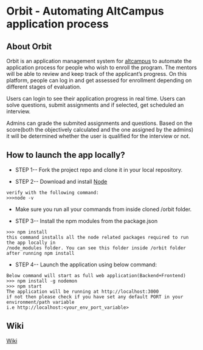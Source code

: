# Orbit - Automating AltCampus application process

## About Orbit

Orbit is an application management system for [altcampus](https://altcampus.io) to automate the application process for people who wish to enroll the program. The mentors will be able to review and keep track of the applicant’s progress. On this platform, people can log in and get assessed for enrollment depending on different stages of evaluation.

Users can login to see their application progress in real time. Users can solve questions, submit assignments and if selected, get scheduled an interview.

Admins can grade the submited assignments and questions. Based on the score(both the objectively calculated and the one assigned by the admins) it will be determined whether the user is qualified for the interview or not.

## How to launch the app locally?

- STEP 1-- Fork the project repo and clone it in your local repository.

- STEP 2-- Download and install [Node](https://nodejs.org/en/)

```
verify with the following command:
>>>node -v
```

- Make sure you run all your commands from inside cloned /orbit folder.

- STEP 3-- Install the npm modules from the package.json

```
>>> npm install
this command installs all the node related packages required to run the app locally in
/node_modules folder. You can see this folder inside /orbit folder after running npm install
```

- STEP 4-- Launch the application using below command:

```
Below command will start as full web application(Backend+Frontend)
>>> npm install -g nodemon
>>> npm start
The application will be running at http://localhost:3000
if not then please check if you have set any default PORT in your environment/path variable
i.e http://localhost:<your_env_port_variable>
```

## Wiki

[Wiki](https://github.com/AltCampus/orbit/wiki)
